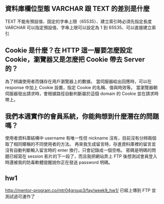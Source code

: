 ## 資料庫欄位型態 VARCHAR 跟 TEXT 的差別是什麼
TEXT 不能有預設值、固定的字串上限（65535）、建立索引時必須先指定長度
VARCHAR 可以指定預設值、字串上限可以設定為 1 到 65535、可以直接建立索引

## Cookie 是什麼？在 HTTP 這一層要怎麼設定 Cookie，瀏覽器又是怎麼把 Cookie 帶去 Server 的？
為了辨識使用者而儲存在用戶瀏覽器上的數據。
當伺服器給出回應時，可以在 response 中加上 Cookie 設置，指定 Cookie 的名稱、值與時效等。
當瀏覽器朝伺服器發出請求時，會根據路徑自動判斷屬於這個 domain 的 Cookie 並在請求時帶上。

## 我們本週實作的會員系統，你能夠想到什麼潛在的問題嗎？
使用者資料庫結構中 username 有唯一性但 nickname 沒有，目前沒有分辨兩個取了相同暱稱的不同使用者的方法。
再來我生成留言時，存進資料庫裡的留言並沒有自動判斷輸入留言時的 enter 換行，只會記錄成一個空格。
密碼是明碼的問題已經寫在 session 影片的下一段了，而且我把網站弄上 FTP 後想測試會員登入時還被我的防毒軟體提醒說你正在發送 password 明碼。

## hw1
http://mentor-program.co/mtr04group3/fay/week9_hw1/
已經上傳到 FTP 並測試過可運作了
